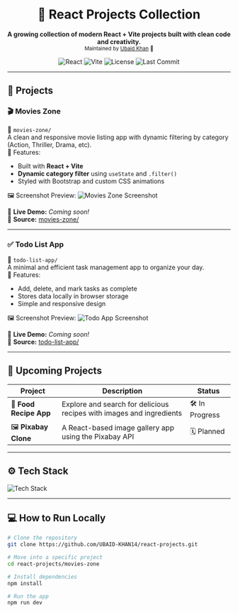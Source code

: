 <h1 align="center">🎨 React Projects Collection</h1>

<p align="center">
  <b>A growing collection of modern React + Vite projects built with clean code and creativity.</b><br/>
  <sub>Maintained by <a href="https://github.com/UBAID-KHAN14">Ubaid Khan</a> 🚀</sub>
</p>

<p align="center">
  <img src="https://img.shields.io/badge/React-18-blue?logo=react" alt="React" />
  <img src="https://img.shields.io/badge/Vite-Frontend-yellow?logo=vite" alt="Vite" />
  <img src="https://img.shields.io/badge/License-MIT-green" alt="License" />
  <img src="https://img.shields.io/github/last-commit/UBAID-KHAN14/react-projects?color=brightgreen" alt="Last Commit" />
</p>

---

## 🚀 Projects

### 🎬 **Movies Zone**
📁 `movies-zone/`  
A clean and responsive movie listing app with dynamic filtering by category (Action, Thriller, Drama, etc).  
🧠 Features:
- Built with **React + Vite**
- **Dynamic category filter** using `useState` and `.filter()`
- Styled with Bootstrap and custom CSS animations  

🖼️ Screenshot Preview:
![Movies Zone Screenshot](./images/movies-zone-preview.png)

🔗 **Live Demo:** *Coming soon!*  
🔗 **Source:** [movies-zone/](./movies-zone)

---

### ✅ **Todo List App**
📁 `todo-list-app/`  
A minimal and efficient task management app to organize your day.  
🧠 Features:
- Add, delete, and mark tasks as complete
- Stores data locally in browser storage
- Simple and responsive design  

🖼️ Screenshot Preview:
![Todo App Screenshot](https://via.placeholder.com/800x400?text=Todo+List+App+Preview)

🔗 **Live Demo:** *Coming soon!*  
🔗 **Source:** [todo-list-app/](./todo-list-app)

---

## 🧩 Upcoming Projects

| Project | Description | Status |
|----------|--------------|--------|
| 🍔 **Food Recipe App** | Explore and search for delicious recipes with images and ingredients | 🛠️ In Progress |
| 🖼️ **Pixabay Clone** | A React-based image gallery app using the Pixabay API | 🗓️ Planned |


---

## ⚙️ Tech Stack
<p>
  <img src="https://skillicons.dev/icons?i=react,vite,js,html,css,bootstrap,tailwind,git,github" alt="Tech Stack" />
</p>

---

## 💻 How to Run Locally

```bash
# Clone the repository
git clone https://github.com/UBAID-KHAN14/react-projects.git

# Move into a specific project
cd react-projects/movies-zone

# Install dependencies
npm install

# Run the app
npm run dev
